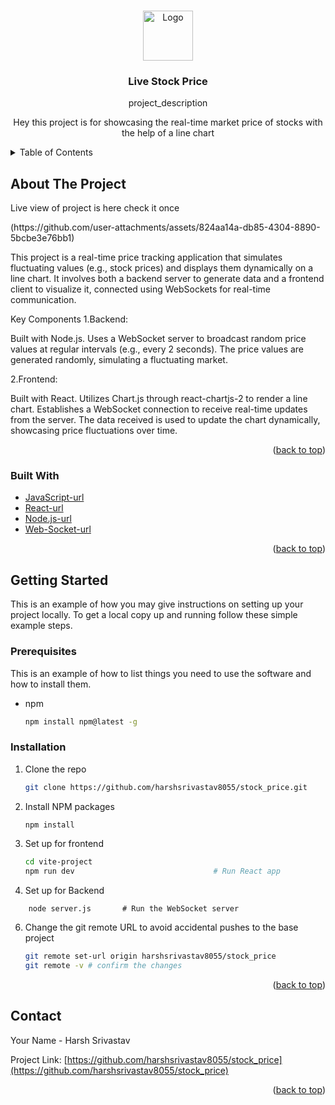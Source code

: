 <!-- Improved compatibility of back to top link: See: https://github.com/othneildrew/Best-README-Template/pull/73 -->
<a id="readme-top"></a>
<!--
*** Thanks for checking out the Best-README-Template. If you have a suggestion
*** that would make this better, please fork the repo and create a pull request
*** or simply open an issue with the tag "enhancement".
*** Don't forget to give the project a star!
*** Thanks again! Now go create something AMAZING! :D
-->



<!-- PROJECT SHIELDS -->
<!--
*** I'm using markdown "reference style" links for readability.
*** Reference links are enclosed in brackets [ ] instead of parentheses ( ).
*** See the bottom of this document for the declaration of the reference variables
*** for contributors-url, forks-url, etc. This is an optional, concise syntax you may use.
*** https://www.markdownguide.org/basic-syntax/#reference-style-links
-->



<!-- PROJECT LOGO -->
<br />
<div align="center">
  <a href="https://github.com/harshsrivastav8055/stock_price">
    <img src="https://c8.alamy.com/comp/M16AYE/symbol-image-turbulence-volatility-stock-price-digital-currency-gold-M16AYE.jpg" alt="Logo" width="80" height="80">
  </a>

<h3 align="center">Live Stock Price</h3>

  <p align="center">
    project_description
    <br />
    <p>Hey this project is for showcasing the real-time market price of stocks with the help of a line chart</p>
  </p>
</div>


<!-- TABLE OF CONTENTS -->
<details>
  <summary>Table of Contents</summary>
  <ol>
    <li>
      <a href="#about-the-project">About The Project</a>
      <ul>
        <li><a href="#built-with">Built With</a></li>
      </ul>
    </li>
    <li>
      <a href="#getting-started">Getting Started</a>
      <ul>
        <li><a href="#prerequisites">Prerequisites</a></li>
        <li><a href="#installation">Installation</a></li>
      </ul>
    </li>
    
  </ol>
</details>



<!-- ABOUT THE PROJECT -->
## About The Project
<p>Live view of project is here check it once </p>
(https://github.com/user-attachments/assets/824aa14a-db85-4304-8890-5bcbe3e76bb1)

This project is a real-time price tracking application that simulates fluctuating values (e.g., stock prices) and displays them dynamically on a line chart. It involves both a backend server to generate data and a frontend client to visualize it, connected using WebSockets for real-time communication.

Key Components
1.Backend:

Built with Node.js.
Uses a WebSocket server to broadcast random price values at regular intervals (e.g., every 2 seconds).
The price values are generated randomly, simulating a fluctuating market.

2.Frontend:

Built with React.
Utilizes Chart.js through react-chartjs-2 to render a line chart.
Establishes a WebSocket connection to receive real-time updates from the server.
The data received is used to update the chart dynamically, showcasing price fluctuations over time.


<p align="right">(<a href="#readme-top">back to top</a>)</p>



### Built With

* [JavaScript-url]
* [React-url]
* [Node.js-url]
* [Web-Socket-url]

<p align="right">(<a href="#readme-top">back to top</a>)</p>



<!-- GETTING STARTED -->
## Getting Started

This is an example of how you may give instructions on setting up your project locally.
To get a local copy up and running follow these simple example steps.

### Prerequisites

This is an example of how to list things you need to use the software and how to install them.
* npm
  ```sh
  npm install npm@latest -g
  ```

### Installation

1. Clone the repo
   ```sh
   git clone https://github.com/harshsrivastav8055/stock_price.git
   ```
2. Install NPM packages
   ```sh
   npm install
   ```
3. Set up for frontend
    ```sh
    cd vite-project
    npm run dev                               # Run React app
    ```
4. Set up for Backend
```
    node server.js       # Run the WebSocket server
```
6. Change the git remote URL to avoid accidental pushes to the base project
   ```sh
   git remote set-url origin harshsrivastav8055/stock_price
   git remote -v # confirm the changes
   ```

<p align="right">(<a href="#readme-top">back to top</a>)</p>



<!-- CONTACT -->
## Contact

Your Name - Harsh Srivastav

Project Link: [https://github.com/harshsrivastav8055/stock_price](https://github.com/harshsrivastav8055/stock_price)

<p align="right">(<a href="#readme-top">back to top</a>)</p>



<!-- MARKDOWN LINKS & IMAGES -->
<!-- https://www.markdownguide.org/basic-syntax/#reference-style-links -->
[JavaScript]: https://upload.wikimedia.org/wikipedia/commons/6/6a/JavaScript-logo.png
[JavaScript-url]: https://www.javascript.com/
[React.js]: https://img.shields.io/badge/React-20232A?style=for-the-badge&logo=react&logoColor=61DAFB
[React-url]: https://reactjs.org/
[Node.js]:https://upload.wikimedia.org/wikipedia/commons/thumb/d/d9/Node.js_logo.svg/800px-Node.js_logo.svg.png
[Node.js-url]: https://nodejs.org/en
[Web-Socket]: https://encrypted-tbn0.gstatic.com/images?q=tbn:ANd9GcQwqWz7aMlinMNdeQ2i5p8ITrqe9f81e9W_xA&s
[Web-Socket-url]: https://developer.mozilla.org/en-US/docs/Web/API/WebSockets_API
